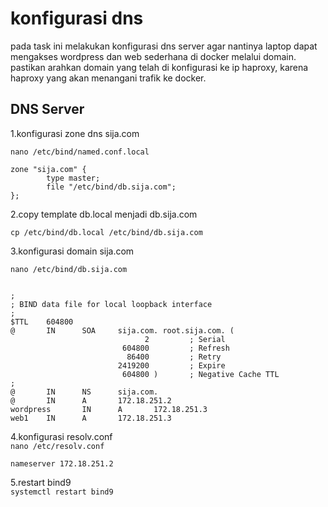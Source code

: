 # konfigurasi dns
pada task ini melakukan konfigurasi dns server agar nantinya laptop dapat mengakses wordpress dan web sederhana di docker melalui domain. pastikan arahkan domain yang telah di konfigurasi ke ip haproxy, karena haproxy yang akan menangani trafik ke docker.
## DNS Server
1.konfigurasi zone dns sija.com

```nano /etc/bind/named.conf.local```
```
zone "sija.com" {
        type master;
        file "/etc/bind/db.sija.com";
};
```
2.copy template db.local menjadi db.sija.com <br>

```cp /etc/bind/db.local /etc/bind/db.sija.com```

3.konfigurasi domain sija.com <br>

```nano /etc/bind/db.sija.com```

```

;
; BIND data file for local loopback interface
;
$TTL    604800
@       IN      SOA     sija.com. root.sija.com. (
                              2         ; Serial
                         604800         ; Refresh
                          86400         ; Retry
                        2419200         ; Expire
                         604800 )       ; Negative Cache TTL
;
@       IN      NS      sija.com.
@       IN      A       172.18.251.2
wordpress       IN      A       172.18.251.3
web1    IN      A       172.18.251.3

```
4.konfigurasi resolv.conf <br>
```nano /etc/resolv.conf```
```
nameserver 172.18.251.2
```
5.restart bind9 <br>
```systemctl restart bind9```
